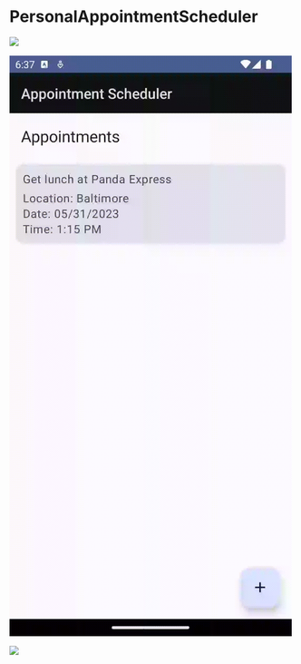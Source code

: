 # PersonalAppointmentScheduler
 
![](screenshots/AppointmentSchedulerGif1.gif)

![](screenshots/AppointmentSchedulerGif2.gif)

![](screenshots/AppointmentSchedulerGif3.gif)
